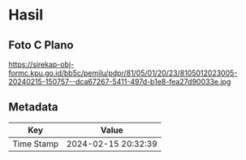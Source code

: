 # Hasil

## Foto C Plano

https://sirekap-obj-formc.kpu.go.id/bb5c/pemilu/pdpr/81/05/01/20/23/8105012023005-20240215-150757--dca67267-5411-497d-b1e8-fea27d90033e.jpg


## Metadata

| Key        | Value               |
| ---------- | ------------------- |
| Time Stamp | 2024-02-15 20:32:39 |



